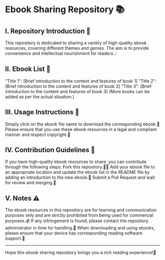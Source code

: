 # Ebook Sharing Repository 📚
## I. Repository Introduction 🌟
This repository is dedicated to sharing a variety of high-quality ebook resources, covering different themes and genres. The aim is to provide convenience and intellectual nourishment for readers.💡
## II. Ebook List 📖
"Title 1": [Brief introduction to the content and features of book 1]
"Title 2": [Brief introduction to the content and features of book 2]
"Title 3": [Brief introduction to the content and features of book 3]
(More books can be added as per the actual situation.)
## III. Usage Instructions 📝
Simply click on the ebook file name to download the corresponding ebook.💾
Please ensure that you use these ebook resources in a legal and compliant manner and respect copyright.📄
## IV. Contribution Guidelines 🤝
If you have high-quality ebook resources to share, you can contribute through the following steps:
Fork this repository.🐱‍🏍
Add your ebook file to an appropriate location and update the ebook list in the README file by adding an introduction to the new ebook.📄
Submit a Pull Request and wait for review and merging.👀
## V. Notes ⚠️
The ebook resources in this repository are for learning and communication purposes only and are strictly prohibited from being used for commercial purposes.💰
If any infringement is found, please contact the repository administrator in time for handling.📧
When downloading and using ebooks, please ensure that your device has corresponding reading software support.📱

***

Hope this ebook sharing repository brings you a rich reading experience!🎉

